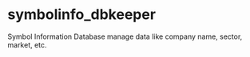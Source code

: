# symbolinfo_dbkeeper
Symbol Information Database manage data like company name, sector, market, etc.
